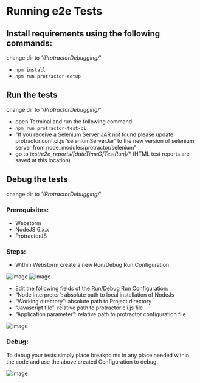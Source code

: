 # Running e2e Tests

## Install requirements using the following commands:
change dir to _'/ProtractorDebugging/'_

- `npm install`
- `npm run protractor-setup`

## Run the tests
change dir to _'/ProtractorDebugging/'_

- open Terminal and run the following command:
- `npm run protractor-test-ci`
 - "If you receive a Selenium Server JAR not found please update protractor.conf.ci.js 'seleniumServerJar' to the new version of selenium server from node_modules/protractor/selenium"
- go to _test/e2e_reports/[dateTimeOfTestRun]/*_ (HTML test reports are saved at this location)

## Debug the tests
change dir to _'/ProtractorDebugging/'_

### Prerequisites:
- Webstorm
- NodeJS 6.x.x
- ProtractorJS

### Steps:
- Within Webstorm create a new Run/Debug Run Configuration

![image](https://github.com/popescunsergiu/ProtractorDebugging/blob/master/assets/Webstorm01.png) ![image](https://github.com/popescunsergiu/ProtractorDebugging/blob/master/assets/Webstorm02.png)

- Edit the following fields of the Run/Debug Run Configuration:
 - “Node interpreter”: absolute path to local installation of NodeJs
 - “Working directory”: absolute path to Project directory
 - “Javascript file”: relative path to protractor cli.js file
 - “Application parameter”: relative path to protractor configuration file

![image](https://github.com/popescunsergiu/ProtractorDebugging/blob/master/assets/Webstorm03.png)

### Debug:
To debug your tests simply place breakpoints in any place needed within the code and use the above created Configuration to debug.

![image](https://github.com/popescunsergiu/ProtractorDebugging/blob/master/assets/Webstorm04.png)

